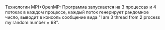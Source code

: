 Технологии MPI+OpenMP:
Программа запускается на 3 процессах и 4 потоках в каждом процессе, каждый поток генерирует рандомное число,
выводит в консоль сообщение вида "I am 3 thread from 2 process my random number = 98".

